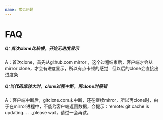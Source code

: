```yaml
---
name: 常见问题
---
```


# FAQ

##### Q: 首次clone比较慢，开始无进度显示

A：首次clone，首先从github.com  mirror ，这个过程结束后，客户端才会从mirror clone，才会有进度显示，所以有点卡顿的感觉，但以后的clone会直接出进度条

##### Q:当代码库较大时，clone过程中断，再clone时报错

A：客户端中断后，gitclone.com未中断，还在继续mirror，所以再clone时，由于在mirror进程中，不能给客户端返回数据，会提示：remote: git cache is updating... ...,please wait，请过一会再试。